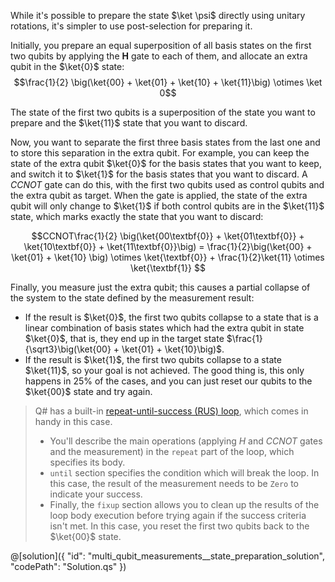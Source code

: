 While it's possible to prepare the state $\ket \psi$ directly using unitary rotations, it's simpler to use post-selection for preparing it.

Initially, you prepare an equal superposition of all basis states on the first two qubits by applying the **H** gate to each of them, and allocate an extra qubit in the $\ket{0}$ state:
$$\frac{1}{2} \big(\ket{00} + \ket{01} + \ket{10} + \ket{11}\big) \otimes \ket 0$$

The state of the first two qubits is a superposition of the state you want to prepare and the $\ket{11}$ state that you want to discard.

Now, you want to separate the first three basis states from the last one and to store this separation in the extra qubit.
For example, you can keep the state of the extra qubit $\ket{0}$ for the basis states that you want to keep, and switch it to $\ket{1}$ for the basis states that you want to discard.
A $CCNOT$ gate can do this, with the first two qubits used as control qubits and the extra qubit as target.
When the gate is applied, the state of the extra qubit will only change to $\ket{1}$ if both control qubits are in the $\ket{11}$ state, which marks exactly the state that you want to discard:

$$CCNOT\frac{1}{2} \big(\ket{00\textbf{0}} + \ket{01\textbf{0}} + \ket{10\textbf{0}} + \ket{11\textbf{0}}\big) =
\frac{1}{2}\big(\ket{00} + \ket{01} + \ket{10} \big) \otimes \ket{\textbf{0}} + \frac{1}{2}\ket{11} \otimes \ket{\textbf{1}} $$

Finally, you measure just the extra qubit; this causes a partial collapse of the system to the state defined by the measurement result:
* If the result is $\ket{0}$, the first two qubits collapse to a state that is a linear combination of basis states which had the extra qubit in state $\ket{0}$, that is, they end up in the target state $\frac{1}{\sqrt3}\big(\ket{00} + \ket{01} + \ket{10}\big)$.
* If the result is $\ket{1}$, the first two qubits collapse to a state $\ket{11}$, so your goal is not achieved. The good thing is, this only happens in 25% of the cases, and you can just reset our qubits to the $\ket{00}$ state and try again.

> Q# has a built-in <a href="https://learn.microsoft.com/azure/quantum/user-guide/language/expressions/conditionalloops#repeat-expression" target="_blank">repeat-until-success (RUS) loop</a>, which comes in handy in this case.
> * You'll describe the main operations (applying $H$ and $CCNOT$ gates and the measurement) in the `repeat` part of the loop, which specifies its body.  
> * `until` section specifies the condition which will break the loop. In this case, the result of the measurement needs to be `Zero` to indicate your success.  
> * Finally, the `fixup` section allows you to clean up the results of the loop body execution before trying again if the success criteria isn't met. In this case, you reset the first two qubits back to the $\ket{00}$ state.

@[solution]({
    "id": "multi_qubit_measurements__state_preparation_solution",
    "codePath": "Solution.qs"
})
